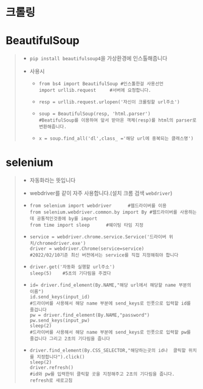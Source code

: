 # 크롤링

# BeautifulSoup

> * `pip install beautifulsoup4`을 가상환경에 인스톨해줍니다
>
> * 사용시
>
>   * ```
>     from bs4 import BeautifulSoup	#인스톨한걸 사용선언
>     import urllib.request		#서버에 요청합니다.
>     ```
>
>   * ```
>     resp = urllib.request.urlopen('자신이 크롤링할 url주소')
>     ```
>
>   * ```
>     soup = BeautifulSoup(resp, 'html.parser')
>     #BeatifulSoup를 이용하여 앞서 받아온 객체(resp)를 html의 parser로 변환해줍니다.
>     ```
>
>   * ```
>     x = soup.find_all('dl',class_ ='해당 url에 중복되는 클래스명')
>     ```

# selenium

> * 자동화라는 뜻입니다
>
> * webdriver를 같이 자주 사용합니다.(설치 크롬 검색 `webdriver`)
>
> * ```
>   from selenium import webdriver		#웹드라이버를 이용
>   from selenium.webdriver.common.by import By	#웹드라이버를 사용하는데 공통적인것중에 by를 import
>   from time import sleep		#웨이팅 타임 지정
>   ```
>
> * ```
>   service = webdriver.chrome.service.Service('드라이버 위치/chromedriver.exe')
>   driver = webdriver.Chrome(service=service)
>   #2022/02/10기준 최신 버젼에서는 service를 직접 지정해줘야 합니다
>   ```
>
> * ```
>   driver.get('자동화 실행할 url주소')
>   sleep(5)	#5초의 기다림을 주겠다
>   ```
>
> * ```
>   id= driver.find_element(By.NAME,"해당 url에서 해당할 name 부분의 이름")
>   id.send_keys(input_id)
>   #드라이버를 사용해서 해당 name 부분에 send_keys로 인풋으로 입력할 id를 줄겁니다
>   pw = driver.find_element(By.NAME,"password")
>   pw.send_keys(input_pw)
>   sleep(2)
>   #드라이버를 사용해서 해당 name 부분에 send_keys로 인풋으로 입력할 pw를 줄겁니다 그리고 2초의 기다림을 줍니다
>   ```
>
> * ```
>   driver.find_element(By.CSS_SELECTOR,"해당하는곳의 id나  클릭할 위치를 지정합니다").click()
>   sleep(2)
>   driver.refresh()
>   #id와 pw를 입력한뒤 클릭할 곳을 지정해주고 2초의 기다림을 줍니다.
>   refresh로 새로고침
>   ```

